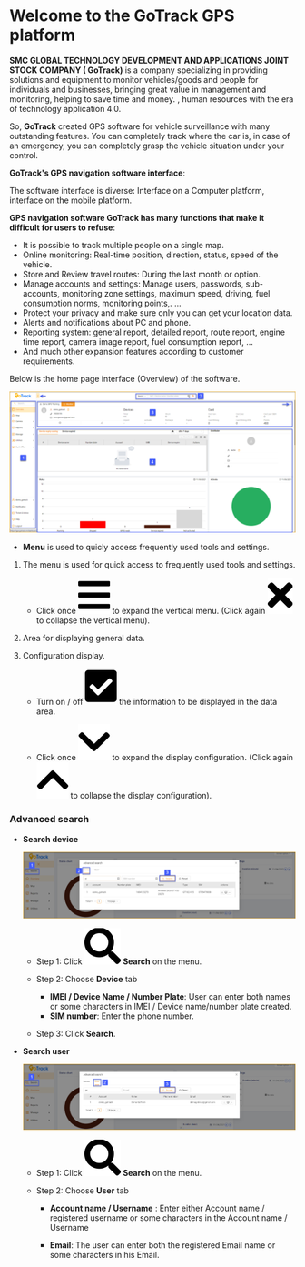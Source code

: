 # Welcome to the GoTrack GPS platform  

**SMC GLOBAL TECHNOLOGY DEVELOPMENT AND APPLICATIONS JOINT STOCK COMPANY ( GoTrack)** is a company specializing in providing solutions and equipment to monitor vehicles/goods and people for individuals and businesses, bringing great value in management and monitoring, helping to save time and money. , human resources with the era of technology application 4.0.

So, **GoTrack** created GPS software for vehicle surveillance with many outstanding features. You can completely track where the car is, in case of an emergency, you can completely grasp the vehicle situation under your control. 

**GoTrack's GPS navigation software interface**:

The software interface is diverse: Interface on a Computer platform, interface on the mobile platform.

**GPS navigation software GoTrack has many functions that make it difficult for users to refuse**: 
* It is possible to track multiple people on a single map.
* Online monitoring: Real-time position, direction, status, speed of the vehicle.
* Store and Review travel routes: During the last month or option.
* Manage accounts and settings: Manage users, passwords, sub-accounts, monitoring zone settings, maximum speed, driving, fuel consumption norms, monitoring points,. ...
* Protect your privacy and make sure only you can get your location data.
* Alerts and notifications about PC and phone.
* Reporting system: general report, detailed report, route report, engine time report, camera image report, fuel consumption report, ...
* And much other expansion features according to customer requirements.

Below is the home page interface (Overview) of the software.

<div id="menu">
</div>

<span style="display:block;text-align:left">![active device ](/docs/assets/images/web-english/overview.png) 

* **Menu** is used to quicly access frequently used tools and settings. 

1. The menu is used for quick access to frequently used tools and settings.

    * Click once <span class="icon-left svg-filter-tick">![Ok](/docs/assets/images/web-interface/icon/SVG/bars.svg) to expand the vertical menu. (Click again <span class="icon-left svg-filter-tick">![Ok](/docs/assets/images/web-interface/icon/SVG/times.svg) to collapse the vertical menu).


2. Area for displaying general data.

3. Configuration display.

    * Turn on / off <span class="icon-left svg-filter-tick">![Ok](/docs/assets/images/web-interface/icon/SVG/check-square1.svg) the information to be displayed in the data area.

    * Click once <span class="icon-left svg-filter-search">![Ok](/docs/assets/images/web-interface/icon/SVG/chevron-down.svg) to expand the display configuration. (Click again <span class="icon-left svg-filter-search">![Ok](/docs/assets/images/web-interface/icon/SVG/chevron-up.svg) to collapse the display configuration).


### Advanced search


<div id="searchdevice">
</div>

* **Search device**

    <span style="display:block;text-align:left">![active device ](/docs/assets/images/web-english/map/search-device.png) 

    - Step 1: Click <span class="icon-left svg-filter-tick">![Ok](/docs/assets/images/web-interface/icon/SVG/search.svg) **Search** on the menu.
    
    - Step 2: Choose **Device** tab

        * **IMEI / Device Name / Number Plate**: User can enter both names or some characters in IMEI / Device name/number plate created.
        * **SIM number**: Enter the phone number.
    - Step 3: Click **Search**.



<div id="searchuser">
</div>

* **Search user**

    <span style="display:block;text-align:left">![active device ](/docs/assets/images/web-english/map/search-user.png) 

 
    - Step 1: Click <span class="icon-left svg-filter-tick">![Ok](/docs/assets/images/web-interface/icon/SVG/search.svg) **Search** on the menu.
    
    - Step 2: Choose **User** tab

        * **Account name / Username** : Enter either Account name / registered username or some characters in the Account name / Username
    
        * **Email**: The user can enter both the registered Email name or some characters in his Email.
